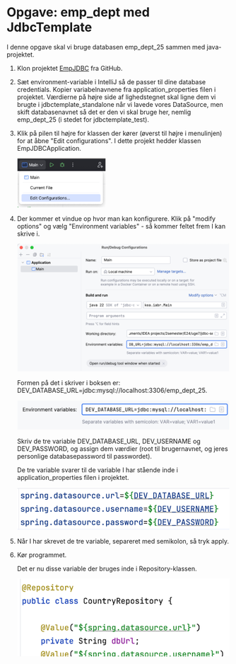 # Opgave: emp_dept med JdbcTemplate

I denne opgave skal vi bruge databasen emp_dept_25 sammen med java-projektet.

1. Klon projektet  [EmpJDBC](https://github.com/SigneBorch/EmpJDBC.git) fra GitHub.
2. Sæt environment-variable i IntelliJ så de passer til dine database credentials. Kopier variabelnavnene fra application_properties filen i projektet. Værdierne på højre side af lighedstegnet skal ligne dem vi brugte i jdbctemplate_standalone når vi lavede vores DataSource, men skift databasenavnet så det er den vi skal bruge her, nemlig emp_dept_25 (i stedet for jdbctemplate_test).
4. Klik på pilen til højre for klassen der kører (øverst til højre i menulinjen) for at åbne "Edit configurations". I dette projekt hedder klassen EmpJDBCApplication.
   
   <img src="Billede1.png" alt="Alt Text" width="200">
   
6. Der kommer et vindue op hvor man kan konfigurere. Klik på "modify options" og vælg "Environment variables" - så kommer feltet frem I kan skrive i.

   <img src="Billede2.png" alt="Alt Text" width="600">
   
   Formen på det i skriver i boksen er: DEV_DATABASE_URL=jdbc:mysql://localhost:3306/emp_dept_25.

   <img src="Billede3.png" alt="Alt Text" width="500">
   
   Skriv de tre variable DEV_DATABASE_URL, DEV_USERNAME og DEV_PASSWORD, og assign dem værdier (root til brugernavnet, og jeres personlige databasepassword til passwordet).

   De tre variable svarer til de variable I har stående inde i application_properties filen i projektet.

   <img src="Billede4.png" alt="Alt Text" width="500">
   
8. Når I har skrevet de tre variable, separeret med semikolon, så tryk apply.
  
9. Kør programmet.

    Det er nu disse variable der bruges inde i Repository-klassen.
   
   <img src="Billede5.png" alt="Alt Text" width="500">
